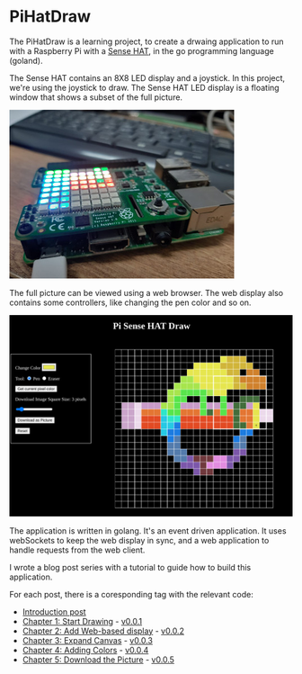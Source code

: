 # PiHatDraw
The PiHatDraw is a learning project, to create a drwaing application to run with a Raspberry Pi with a
[Sense HAT](https://www.raspberrypi.org/products/sense-hat/), in the go programming language (goland). 

The Sense HAT contains an 8X8 LED display and a joystick. In this project, we're using the joystick to draw. 
The Sense HAT LED display is a floating window that shows a subset of the full picture. 

![Sense HAT](readmeImages/pi-hat.jpeg)

The full picture can be viewed using a web browser. The web display also contains some controllers, like changing the pen color and so on.

![Web Application display](readmeImages/weapp.png)

The application is written in golang. It's an event driven application. It uses webSockets to keep the web display in sync, and a web application to handle requests from the web client.

I wrote a blog post series with a tutorial to guide how to build this application.

For each post, there is a coresponding tag with the relevant code:
* [Introduction post](https://www.fungoprogramming.tech/2021/03/20/pihatdraw%e2%80%8a-%e2%80%8adraw-with-raspberry-pi-sense-hat-golang-and-websockets/)
* [Chapter 1: Start Drawing](https://www.fungoprogramming.tech/2021/03/20/pihatdraw-chapter-1-start-drawing/) - [v0.0.1](https://github.com/nunnatsa/piHatDraw/releases/tag/v0.0.1)
* [Chapter 2: Add Web-based display](https://www.fungoprogramming.tech/2021/03/23/pihatdraw-chapter-2-add-web-based-display-using-websockets/) - [v0.0.2](https://github.com/nunnatsa/piHatDraw/releases/tag/v0.0.2)
* [Chapter 3: Expand Canvas](https://www.fungoprogramming.tech/2021/03/25/pihatdraw-chapter-3-expand-canvas/) - [v0.0.3](https://github.com/nunnatsa/piHatDraw/releases/tag/v0.0.3)
* [Chapter 4: Adding Colors](https://www.fungoprogramming.tech/2021/04/06/pihatdraw-chapter-4-adding-colors/) - [v0.0.4](https://github.com/nunnatsa/piHatDraw/releases/tag/v0.0.4)
* [Chapter 5: Download the Picture](https://www.fungoprogramming.tech/2021/04/12/pihatdraw-chapter-5-download-the-picture/) - [v0.0.5](https://github.com/nunnatsa/piHatDraw/releases/tag/v0.0.5)

